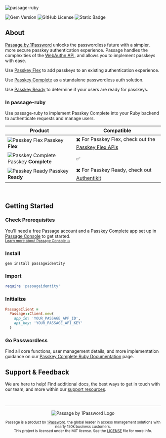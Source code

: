 ![passage-ruby](https://storage.googleapis.com/passage-docs/github-md-assets/passage-ruby.png)

![Gem Version](https://img.shields.io/gem/v/passageidentity)
![GitHub License](https://img.shields.io/github/license/passageidentity/passage-ruby)
![Static Badge](https://img.shields.io/badge/Built_by_1Password-grey?logo=1password)

## About

[Passage by 1Password](https://1password.com/product/passage) unlocks the passwordless future with a simpler, more secure passkey authentication experience. Passage handles the complexities of the [WebAuthn API](https://blog.1password.com/what-is-webauthn/), and allows you to implement passkeys with ease.

Use [Passkey Flex](https://docs.passage.id/flex) to add passkeys to an existing authentication experience.

Use [Passkey Complete](https://docs.passage.id/complete) as a standalone passwordless auth solution.

Use [Passkey Ready](https://docs.passage.id/passkey-ready) to determine if your users are ready for passkeys.

### In passage-ruby

Use passage-ruby to implement Passkey Complete into your Ruby backend to authenticate requests and manage users.

| Product                                                                                                                                  | Compatible                                                                                                |
| ---------------------------------------------------------------------------------------------------------------------------------------- | --------------------------------------------------------------------------------------------------------- |
| ![Passkey Flex](https://storage.googleapis.com/passage-docs/github-md-assets/passage-passkey-flex-icon.png) Passkey **Flex**             | ✖️ For Passkey Flex, check out the [Passkey Flex APIs](https://docs.passage.id/flex/apis)                 |
| ![Passkey Complete](https://storage.googleapis.com/passage-docs/github-md-assets/passage-passkey-complete-icon.png) Passkey **Complete** | ✅                                                                                                        |
| ![Passkey Ready](https://storage.googleapis.com/passage-docs/github-md-assets/passage-passkey-ready-icon.png) Passkey **Ready**          | ✖️ For Passkey Ready, check out [Authentikit](https://www.npmjs.com/package/@passageidentity/authentikit) |

<br />

## Getting Started

### Check Prerequisites

<p>
 You'll need a free Passage account and a Passkey Complete app set up in <a href="https://console.passage.id/">Passage Console</a> to get started. <br />
 <sub><a href="https://docs.passage.id/home#passage-console">Learn more about Passage Console →</a></sub>
</p>

### Install

```shell
gem install passageidentity
```

### Import

```ruby
require 'passageidentity'
```

### Initialize

```ruby
PassageClient =
  Passage::Client.new(
    app_id: 'YOUR_PASSAGE_APP_ID',
    api_key: 'YOUR_PASSAGE_API_KEY'
  )
```

### Go Passwordless

Find all core functions, user management details, and more implementation guidance on our [Passkey Complete Ruby Documentation](https://docs.passage.id/complete/backend-sdks/ruby) page.

## Support & Feedback

We are here to help! Find additional docs, the best ways to get in touch with our team, and more within our [support resources](https://github.com/passageidentity/.github/blob/main/SUPPORT.md).

<br />

---

<p align="center">
    <picture>
      <source media="(prefers-color-scheme: dark)" srcset="https://storage.googleapis.com/passage-docs/github-md-assets/passage-by-1password-dark.png">
      <source media="(prefers-color-scheme: light)" srcset="https://storage.googleapis.com/passage-docs/github-md-assets/passage-by-1password-light.png">
      <img alt="Passage by 1Password Logo" src="https://storage.googleapis.com/passage-docs/github-md-assets/passage-by-1password-light.png">
    </picture>
</p>

<p align="center">
    <sub>Passage is a product by <a href="https://1password.com/product/passage">1Password</a>, the global leader in access management solutions with nearly 150k business customers.</sub><br />
    <sub>This project is licensed under the MIT license. See the <a href="LICENSE">LICENSE</a> file for more info.</sub>
</p>

